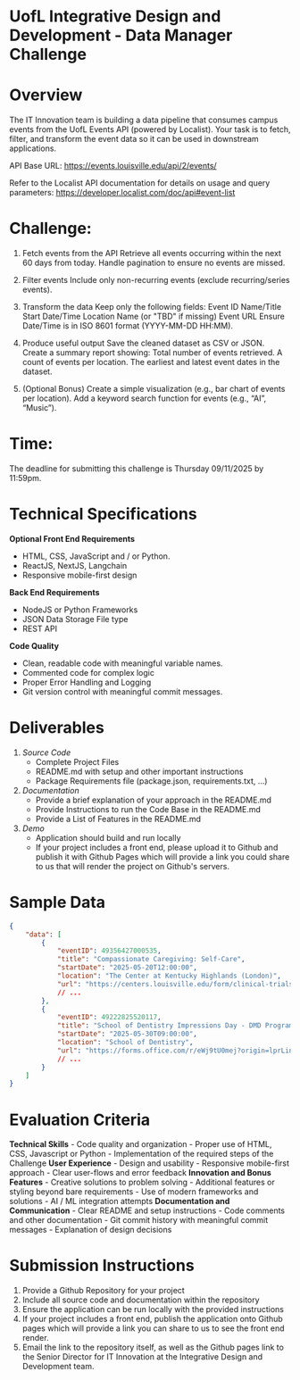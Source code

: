 # UofL Integrative Design and Development - Data Manager Challenge
# Overview
The IT Innovation team is building a data pipeline that consumes campus events from the UofL Events API (powered by Localist). Your task is to fetch, filter, and transform the event data so it can be used in downstream applications.

API Base URL: https://events.louisville.edu/api/2/events/

Refer to the Localist API documentation for details on usage and query parameters: https://developer.localist.com/doc/api#event-list

# Challenge:
1. Fetch events from the API
    Retrieve all events occurring within the next 60 days from today.
    Handle pagination to ensure no events are missed.

2. Filter events
    Include only non-recurring events (exclude recurring/series events).

3. Transform the data
    Keep only the following fields:
        Event ID
        Name/Title
        Start Date/Time
        Location Name (or "TBD" if missing)
        Event URL
    Ensure Date/Time is in ISO 8601 format (YYYY-MM-DD HH:MM).

4. Produce useful output
    Save the cleaned dataset as CSV or JSON.
    Create a summary report showing:
        Total number of events retrieved.
        A count of events per location.
        The earliest and latest event dates in the dataset.

5. (Optional Bonus)
    Create a simple visualization (e.g., bar chart of events per location).
    Add a keyword search function for events (e.g., “AI”, “Music”).

# Time:
The deadline for submitting this challenge is Thursday 09/11/2025 by 11:59pm.

# Technical Specifications

**Optional Front End Requirements**
- HTML, CSS, JavaScript and / or Python.
- ReactJS, NextJS, Langchain
- Responsive mobile-first design

**Back End Requirements**
- NodeJS or Python Frameworks
- JSON Data Storage File type
- REST API

**Code Quality**
- Clean, readable code with meaningful variable names.
- Commented code for complex logic
- Proper Error Handling and Logging
- Git version control with meaningful commit messages.

# Deliverables
1. *Source Code*
    - Complete Project Files
    - README.md with setup and other important instructions
    - Package Requirements file (package.json, requirements.txt, ...)
2. *Documentation*
    - Provide a brief explanation of your approach in the README.md
    - Provide Instructions to run the Code Base in the README.md
    - Provide a List of Features in the README.md
3. *Demo*
    - Application should build and run locally
    - If your project includes a front end, please upload it to Github and publish it with Github Pages which will provide a link you could share to us that will render the project on Github's servers.

# Sample Data 
```json
{
    "data": [
        {
            "eventID": 49356427000535,
            "title": "Compassionate Caregiving: Self-Care",
            "startDate": "2025-05-20T12:00:00",
            "location": "The Center at Kentucky Highlands (London)",
            "url": "https://centers.louisville.edu/form/clinical-trials-day-registration",
            // ...
        },
        {
            "eventID": 49222825520117,
            "title": "School of Dentistry Impressions Day - DMD Program Open House",
            "startDate": "2025-05-30T09:00:00",
            "location": "School of Dentistry",
            "url": "https://forms.office.com/r/eWj9tU0mej?origin=lprLink",
            // ...
        }
    ]
} 
```

# Evaluation Criteria

**Technical Skills**
    - Code quality and organization
    - Proper use of HTML, CSS, Javascript or Python
    - Implementation of the required steps of the Challenge
**User Experience**
    - Design and usability
    - Responsive mobile-first approach
    - Clear user-flows and error feedback
**Innovation and Bonus Features**
    - Creative solutions to problem solving
    - Additional features or styling beyond bare requirements
    - Use of modern frameworks and solutions
    - AI / ML integration attempts
**Documentation and Communication**
    - Clear README and setup instructions
    - Code comments and other documentation
    - Git commit history with meaningful commit messages
    - Explanation of design decisions

# Submission Instructions

1. Provide a Github Repository for your project
2. Include all source code and documentation within the repository
3. Ensure the application can be run locally with the provided instructions
4. If your project includes a front end, publish the application onto Github pages which will provide a link you can share to us to see the front end render.
5. Email the link to the repository itself, as well as the Github pages link to the Senior Director for IT Innovation at the Integrative Design and Development team.